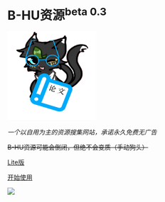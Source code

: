 <b><h1>B-HU资源<sup>beta 0.3</sup></h1></b>

<img src="/requirements/icon.png" height="200" width="200" />

<i>一个以自用为主的资源搜集网站，承诺永久免费无广告</i>

<del>B-HU资源可能会倒闭，但绝不会变质（手动狗头）</del>

<a href="/#/guide/lite.md" target="_blank" role="button" class="outline">Lite版</a>

[开始使用](/index.md)

![](https://bing.ioliu.cn/v1)
